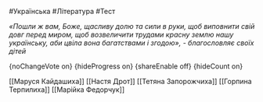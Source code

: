 #Українська #Література #Тест

*«Пошли ж вам, Боже, щасливу долю та сили в руки, щоб виповнити свій довг перед миром, щоб возвеличити трудами красну землю нашу українську, аби цвіла вона багатствами і згодою», - благословляє своїх дітей*

{noChangeVote on}
{hideProgress on}
{shareEnable off}
{hideCount on}

[[Маруся Кайдашиха]]
[[Настя Дрот]]
[[Тетяна Запорожчиха]]
[[Горпина Терпилиха]]
[[Марійка Федорчук]]
